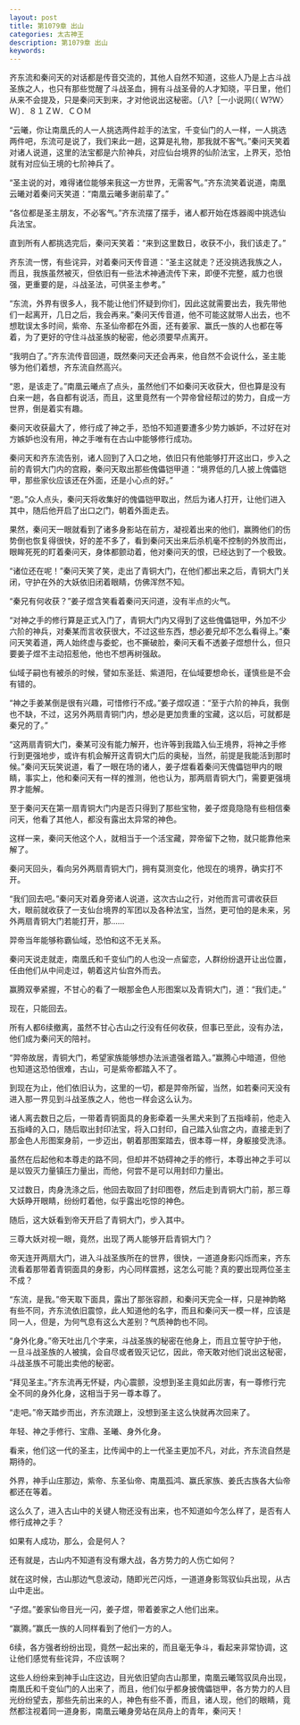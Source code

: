 ```yaml
---
layout: post
title: 第1079章 出山
categories: 太古神王
description: 第1079章 出山
keywords:
---
```


齐东流和秦问天的对话都是传音交流的，其他人自然不知道，这些人乃是上古斗战圣族之人，也只有那些觉醒了斗战圣血，拥有斗战圣骨的人才知晓，平日里，他们从来不会提及，只是秦问天到来，才对他说出这秘密。〔八?［一小说网(（ Ｗ?Ｗ〉Ｗ〕．８１ＺＷ．ＣＯＭ

“云曦，你让南凰氏的人一人挑选两件趁手的法宝，千变仙门的人一样，一人挑选两件吧，东流可是说了，我们来此一趟，这算是礼物，那我就不客气。”秦问天笑着对诸人说道，这里的法宝都是六阶神兵，对应仙台境界的仙阶法宝，上界天，恐怕就有对应仙王境的七阶神兵了。

“圣主说的对，难得诸位能够来我这一方世界，无需客气。”齐东流笑着说道，南凰云曦对着秦问天笑道：“南凰云曦多谢前辈了。”

“各位都是圣主朋友，不必客气。”齐东流摆了摆手，诸人都开始在炼器阁中挑选仙兵法宝。

直到所有人都挑选完后，秦问天笑着：“来到这里数日，收获不小，我们该走了。”

齐东流一愣，有些诧异，对着秦问天传音道：“圣主这就走？还没挑选我族之人，而且，我族虽然被灭，但依旧有一些法术神通流传下来，即便不完整，威力也很强，更重要的是，斗战圣法，可供圣主参考。”

“东流，外界有很多人，我不能让他们怀疑到你们，因此这就需要出去，我先带他们一起离开，几日之后，我会再来。”秦问天传音道，他不可能这就带人出去，也不想耽误太多时间，紫帝、东圣仙帝都在外面，还有姜家、赢氏一族的人也都在等着，为了更好的守住斗战圣族的秘密，他必须要早点离开。

“我明白了。”齐东流传音回道，既然秦问天还会再来，他自然不会说什么，圣主能够为他们着想，齐东流自然高兴。

“恩，是该走了。”南凰云曦点了点头，虽然他们不如秦问天收获大，但也算是没有白来一趟，各自都有说活，而且，这里竟然有一个羿帝曾经帮过的势力，自成一方世界，倒是着实有趣。

秦问天收获最大了，修行成了神之手，恐怕不知道要遭多少势力嫉妒，不过好在对方嫉妒也没有用，神之手唯有在古山中能够修行成功。

秦问天和齐东流告别，诸人回到了入口之地，依旧只有他能够打开这出口，步入之前的青铜大门内的宫殿，秦问天取出那些傀儡铠甲道：“境界低的几人披上傀儡铠甲，那些家伙应该还在外面，还是小心点的好。”

“恩。”众人点头，秦问天将收集好的傀儡铠甲取出，然后为诸人打开，让他们进入其中，随后他开启了出口之门，朝着外面走去。

果然，秦问天一眼就看到了诸多身影站在前方，凝视着出来的他们，赢腾他们的伤势倒也恢复得很快，好的差不多了，看到秦问天出来后杀机毫不控制的外放而出，眼眸死死的盯着秦问天，身体都颤动着，他对秦问天的恨，已经达到了一个极致。

“诸位还在呢！”秦问天笑了笑，走出了青铜大门，在他们都出来之后，青铜大门关闭，守护在外的大妖依旧闭着眼睛，仿佛浑然不知。

“秦兄有何收获？”姜子煜含笑看着秦问天问道，没有半点的火气。

“对神之手的修行算是正式入门了，青铜大门内又得到了这些傀儡铠甲，外加不少六阶的神兵，对秦某而言收获很大，不过这些东西，想必姜兄却不怎么看得上。”秦问天笑着道，两人始终虚与委蛇，也不撕破脸，秦问天看不透姜子煜想什么，但只要姜子煜不主动招惹他，他也不想再树强敌。

仙域子嗣也有被杀的时候，譬如东圣廷、紫道阳，在仙域要想命长，谨慎些是不会有错的。

“神之手姜某倒是很有兴趣，可惜修行不成。”姜子煜叹道：“至于六阶的神兵，我倒也不缺，不过，这另外两扇青铜门内，想必是更加贵重的宝藏，这以后，可就都是秦兄的了。”

“这两扇青铜大门，秦某可没有能力解开，也许等到我踏入仙王境界，将神之手修行到更强地步，或许有机会解开这青铜大门后的奥秘，当然，前提是我能活到那时候。”秦问天玩笑说道，看了一眼在场的诸人，姜子煜看着秦问天傀儡铠甲内的眼睛，事实上，他和秦问天有一样的推测，他也认为，那两扇青铜大门，需要更强境界才能解。

至于秦问天在第一扇青铜大门内是否只得到了那些宝物，姜子煜竟隐隐有些相信秦问天，他看了其他人，都没有露出太异常的神色。

这样一来，秦问天他这个人，就相当于一个活宝藏，羿帝留下之物，就只能靠他来解了。

秦问天回头，看向另外两扇青铜大门，拥有莫测变化，他现在的境界，确实打不开。

“我们回去吧。”秦问天对着身旁诸人说道，这次古山之行，对他而言可谓收获巨大，眼前就收获了一支仙台境界的军团以及各种法宝，当然，更可怕的是未来，另外两扇青铜大门若能打开，那……

羿帝当年能够称霸仙域，恐怕和这不无关系。

秦问天说走就走，南凰氏和千变仙门的人也没一点留恋，人群纷纷退开让出位置，任由他们从中间走过，朝着这片仙宫外而去。

赢腾双拳紧握，不甘心的看了一眼那金色人形图案以及青铜大门，道：“我们走。”

现在，只能回去。

所有人都6续撤离，虽然不甘心古山之行没有任何收获，但事已至此，没有办法，他们成为秦问天的陪衬。

“羿帝故居，青铜大门，希望家族能够想办法派遣强者踏入。”赢腾心中暗道，但他也知道这恐怕很难，古山，可是紫帝都踏入不了。

到现在为止，他们依旧认为，这里的一切，都是羿帝所留，当然，如若秦问天没有进入那一界见到斗战圣族之人，他也一样会这么认为。

诸人离去数日之后，一带着青铜面具的身影牵着一头黑犬来到了五指峰前，他走入五指峰的入口，随后取出封印法宝，将入口封印，自己踏入仙宫之内，直接走到了那金色人形图案身前，一步迈出，朝着那图案踏去，很本尊一样，身躯接受洗涤。

虽然在后起他和本尊走的路不同，但却并不妨碍神之手的修行，本尊出神之手可以是以毁灭力量镇压力量出，而他，何尝不是可以用封印力量出。

又过数日，肉身洗涤之后，他回去取回了封印图卷，然后走到青铜大门前，那三尊大妖睁开眼睛，纷纷盯着他，似乎露出吃惊的神色。

随后，这大妖看到帝天开启了青铜大门，步入其中。

三尊大妖对视一眼，竟然，出现了两人能够开启青铜大门？

帝天连开两扇大门，进入斗战圣族所在的世界，很快，一道道身影闪烁而来，齐东流看着那带着青铜面具的身影，内心同样震撼，这怎么可能？真的要出现两位圣主不成？

“东流，是我。”帝天取下面具，露出了那张容颜，和秦问天完全一样，只是神韵略有些不同，齐东流依旧震惊，此人知道他的名字，而且和秦问天一模一样，应该是同一人，但是，为何气息有这么大差别？气质神韵也不同。

“身外化身。”帝天吐出几个字来，斗战圣族的秘密在他身上，而且立誓守护于他，一旦斗战圣族的人被擒，会自尽或者毁灭记忆，因此，帝天敢对他们说出这秘密，斗战圣族不可能出卖他的秘密。

“拜见圣主。”齐东流再无怀疑，内心震颤，没想到圣主竟如此厉害，有一尊修行完全不同的身外化身，这相当于另一尊本尊了。

“走吧。”帝天踏步而出，齐东流跟上，没想到圣主这么快就再次回来了。

年轻、神之手修行、宝鼎、圣曦、身外化身。

看来，他们这一代的圣主，比传闻中的上一代圣主更加不凡，对此，齐东流自然是期待的。

外界，神手山庄那边，紫帝、东圣仙帝、南凰孤鸿、赢氏家族、姜氏古族各大仙帝都还在等着。

这么久了，进入古山中的关键人物还没有出来，也不知道如今怎么样了，是否有人修行成神之手？

如果有人成功，那么，会是何人？

还有就是，古山内不知道有没有爆大战，各方势力的人伤亡如何？

就在这时候，古山那边气息波动，随即光芒闪烁，一道道身影驾驭仙兵出现，从古山中走出。

“子煜。”姜家仙帝目光一闪，姜子煜，带着姜家之人他们出来。

“赢腾。”赢氏一族的人同样看到了他们一方的人。

6续，各方强者纷纷出现，竟然一起出来的，而且毫无争斗，看起来非常协调，这让他们感觉有些诧异，不应该啊？

这些人纷纷来到神手山庄这边，目光依旧望向古山那里，南凰云曦驾驭凤舟出现，南凰氏和千变仙门的人出来了，而且，他们似乎都身披傀儡铠甲，各方势力的人目光纷纷望去，那些先前出来的人，神色有些不善，而且，诸人现，他们的眼睛，竟然都注视着同一道身影，南凰云曦身旁站在凤舟上的青年，秦问天！
